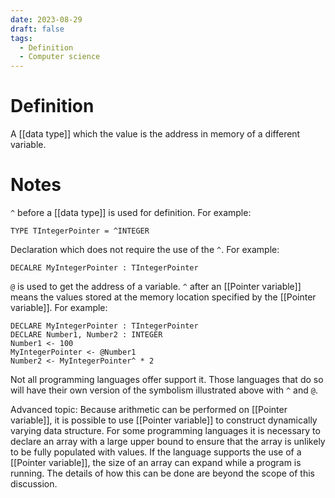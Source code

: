 ```yaml
---
date: 2023-08-29
draft: false
tags:
  - Definition
  - Computer science 
---
```


# Definition

A [[data type]] which the value is the address in memory of a different variable.

# Notes

`^` before a [[data type]] is used for definition.
For example:
```
TYPE TIntegerPointer = ^INTEGER
```

Declaration which does not require the use of the `^`.
For example:
```
DECALRE MyIntegerPointer : TIntegerPointer
```

`@` is used to get the address of a variable.
`^` after an [[Pointer variable]] means the values stored at the memory location specified by the [[Pointer variable]].
For example:
```
DECLARE MyIntegerPointer : TIntegerPointer
DECLARE Number1, Number2 : INTEGER
Number1 <- 100
MyIntegerPointer <- @Number1
Number2 <- MyIntegerPointer^ * 2
```

Not all programming languages offer support it.
Those languages that do so will have their own version of the symbolism illustrated above with `^` and `@`.

Advanced topic:
Because arithmetic can be performed on [[Pointer variable]], it is possible to use [[Pointer variable]] to construct dynamically varying data structure.
For some programming languages it is necessary to declare an array with a large upper bound to ensure that the array is unlikely to be fully populated with values.
If the language supports the use of a [[Pointer variable]], the size of an array can expand while a program is running.
The details of how this can be done are beyond the scope of this discussion.
